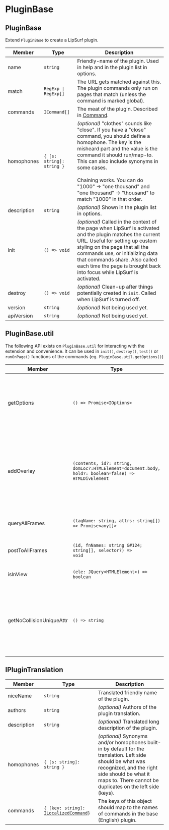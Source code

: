 # PluginBase

## PluginBase

Extend `PluginBase` to create a LipSurf plugin.

Member | Type | Description
------|------|------------
name | `string` | Friendly-name of the plugin. Used in help and in the plugin list in options.
match | <code>RegExp &#124; RegExp[]</code> | The URL gets matched against this. The plugin commands only run on pages that match (unless the command is marked global).
commands | `ICommand[]` | The meat of the plugin. Described in [Command](/api-reference/command.md).
homophones | `{ [s: string]: string }` | _(optional)_ "clothes" sounds like "close". If you have a "close" command, you should define a homophone. The key is the misheard part and the value is the command it should run/map-to. This can also include synonyms in some cases. <br> <br> Chaining works. You can do "1000" -> "one thousand" and "one thousand" -> "thousand" to match "1000" in that order.
description| `string` | _(optional)_ Shown in the plugin list in options.
init | `() => void` | _(optional)_ Called in the context of the page when LipSurf is activated and the plugin matches the current URL. Useful for setting up custom styling on the page that all the commands use, or initializing data that commands share. Also called each time the page is brought back into focus while LipSurf is activated.
destroy | `() => void` | _(optional)_ Clean-up after things potentially created in `init`. Called when LipSurf is turned off.
version | `string` | _(optional)_ Not being used yet.
apiVersion | `string` | _(optional)_ Not being used yet.

## PluginBase.util
The following API exists on `PluginBase.util` for interacting with the extension and convenience. It can be used in `init()`, `destroy()`, `test()` or `runOnPage()` functions of the commands (eg. `PluginBase.util.getOptions()`)


|           Member               |       Type           | Description  |
|-----------------------------|---------------------------|--------------|
|getOptions | `() => Promise<IOptions>` | Get all the user-set options (Used by the "Help" command for example to generate the list of possible commands).|
|addOverlay              |`(contents, id?: string, domLoc?:HTMLElement=document.body, hold?: boolean=false) => HTMLDivElement` | Add a div with a shadow DOM and return it. The overlay will be automatically removed when LipSurf is deactivated so you don't need to clean it up yourself. |
|queryAllFrames|`(tagName: string, attrs: string[]) => Promise<any[]>`|Query all frames includes IFrames.|
|postToAllFrames|<code>(id, fnNames: string \&#124; string[], selector?) => void</code>|Send a message to the frame beacon of all frames.|
|isInView|`(ele: JQuery<HTMLElement>) => boolean`|Checks if an element is in the viewport.|
|getNoCollisionUniqueAttr|`() => string`|Use the string returned from here to keep everything under the LipSurf namespace and prevent page pollution/plugin collisions.|

## IPluginTranslation

|           Member               |       Type           | Description  |
|--------------------------------|----------------------|--------------|
|niceName                        | `string`             | Translated friendly name of the plugin. |
|authors                         |`string`               | _(optional)_ Authors of the plugin translation. |
|description                     | `string`              | _(optional)_ Translated long description of the plugin. |
|homophones                      | `{ [s: string]: string }`              | _(optional)_ Synonyms and/or homophones built-in by default for the translation. Left side should be what was recognized, and the right side should be what it maps to. There cannot be duplicates on the left side (keys). |
|commands                        | `{ [key: string]: `[`ILocalizedCommand`](/api-reference/command.md#ilocalizedcommand)`}`              | The keys of this object should map to the names of commands in the base (English) plugin. |

